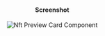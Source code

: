 <div align="center">

#### Screenshot

![Nft Preview Card Component](https://i.postimg.cc/vHwg8RWf/card.png)

</div>

